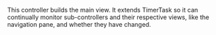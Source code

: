 This controller builds the main view. It extends TimerTask so it can continually
monitor sub-controllers and their respective views, like the navigation pane, and whether they 
have changed.


